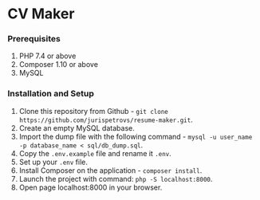 # CV Maker

### Prerequisites

1. PHP 7.4 or above
2. Composer 1.10 or above
4. MySQL

### Installation and Setup

1. Clone this repository from Github - `git clone https://github.com/jurispetrovs/resume-maker.git`.
2. Create an empty MySQL database.
3. Import the dump file with the following command - `mysql -u user_name -p database_name < sql/db_dump.sql`.
4. Copy the `.env.example` file and rename it `.env`.
5. Set up your `.env` file. 
6. Install Composer on the application - `composer install`.
7. Launch the project with command: `php -S localhost:8000`.
8. Open page localhost:8000 in your browser.